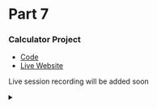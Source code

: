 # Part 7

### Calculator Project
- [Code](https://github.com/tinkerhublbsce/Web-foundry-Resources/tree/main/part8/code)
- [Live Website](https://tinkerhublbsce.github.io/Web-foundry-Resources/part8/code/)

Live session recording will be added soon

<details><summary></summary>Thank You<script async src="https://cdn.splitbee.io/sb.js"></script></details>
